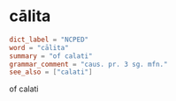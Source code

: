 # cālita

``` toml
dict_label = "NCPED"
word = "cālita"
summary = "of calati"
grammar_comment = "caus. pr. 3 sg. mfn."
see_also = ["calati"]
```

of calati

